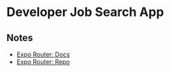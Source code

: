 # Developer Job Search App

## Notes

- [Expo Router: Docs](https://expo.github.io/router)
- [Expo Router: Repo](https://github.com/expo/router)
